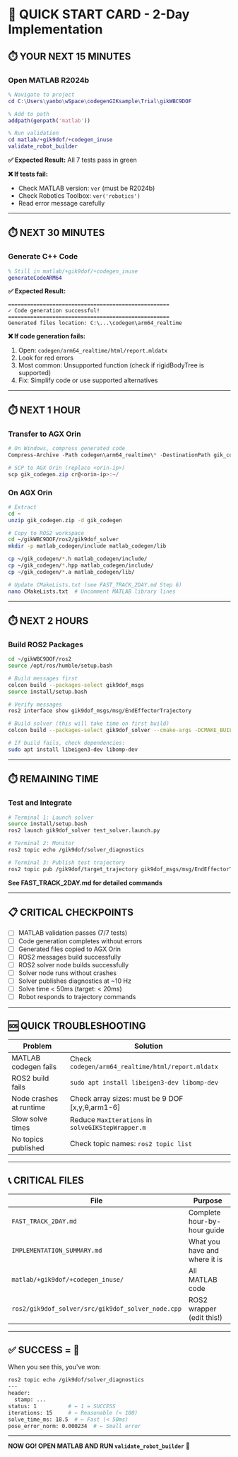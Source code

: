 # 🚀 QUICK START CARD - 2-Day Implementation

## ⏱️ YOUR NEXT 15 MINUTES

### Open MATLAB R2024b
```matlab
% Navigate to project
cd C:\Users\yanbo\wSpace\codegenGIKsample\Trial\gikWBC9DOF

% Add to path
addpath(genpath('matlab'))

% Run validation
cd matlab/+gik9dof/+codegen_inuse
validate_robot_builder
```

**✅ Expected Result:** All 7 tests pass in green

**❌ If tests fail:**
- Check MATLAB version: `ver` (must be R2024b)
- Check Robotics Toolbox: `ver('robotics')`
- Read error message carefully

---

## ⏱️ NEXT 30 MINUTES

### Generate C++ Code
```matlab
% Still in matlab/+gik9dof/+codegen_inuse
generateCodeARM64
```

**✅ Expected Result:**
```
===================================================
✓ Code generation successful!
===================================================
Generated files location: C:\...\codegen\arm64_realtime
```

**❌ If code generation fails:**
1. Open: `codegen/arm64_realtime/html/report.mldatx`
2. Look for red errors
3. Most common: Unsupported function (check if rigidBodyTree is supported)
4. Fix: Simplify code or use supported alternatives

---

## ⏱️ NEXT 1 HOUR

### Transfer to AGX Orin
```powershell
# On Windows, compress generated code
Compress-Archive -Path codegen\arm64_realtime\* -DestinationPath gik_codegen.zip

# SCP to AGX Orin (replace <orin-ip>)
scp gik_codegen.zip cr@<orin-ip>:~/
```

### On AGX Orin
```bash
# Extract
cd ~
unzip gik_codegen.zip -d gik_codegen

# Copy to ROS2 workspace
cd ~/gikWBC9DOF/ros2/gik9dof_solver
mkdir -p matlab_codegen/include matlab_codegen/lib

cp ~/gik_codegen/*.h matlab_codegen/include/
cp ~/gik_codegen/*.hpp matlab_codegen/include/
cp ~/gik_codegen/*.a matlab_codegen/lib/

# Update CMakeLists.txt (see FAST_TRACK_2DAY.md Step 6)
nano CMakeLists.txt  # Uncomment MATLAB library lines
```

---

## ⏱️ NEXT 2 HOURS

### Build ROS2 Packages
```bash
cd ~/gikWBC9DOF/ros2
source /opt/ros/humble/setup.bash

# Build messages first
colcon build --packages-select gik9dof_msgs
source install/setup.bash

# Verify messages
ros2 interface show gik9dof_msgs/msg/EndEffectorTrajectory

# Build solver (this will take time on first build)
colcon build --packages-select gik9dof_solver --cmake-args -DCMAKE_BUILD_TYPE=Release

# If build fails, check dependencies:
sudo apt install libeigen3-dev libomp-dev
```

---

## ⏱️ REMAINING TIME

### Test and Integrate
```bash
# Terminal 1: Launch solver
source install/setup.bash
ros2 launch gik9dof_solver test_solver.launch.py

# Terminal 2: Monitor
ros2 topic echo /gik9dof/solver_diagnostics

# Terminal 3: Publish test trajectory
ros2 topic pub /gik9dof/target_trajectory gik9dof_msgs/msg/EndEffectorTrajectory "..." --once
```

**See FAST_TRACK_2DAY.md for detailed commands**

---

## 📋 CRITICAL CHECKPOINTS

- [ ] MATLAB validation passes (7/7 tests)
- [ ] Code generation completes without errors
- [ ] Generated files copied to AGX Orin
- [ ] ROS2 messages build successfully
- [ ] ROS2 solver node builds successfully
- [ ] Solver node runs without crashes
- [ ] Solver publishes diagnostics at ~10 Hz
- [ ] Solve time < 50ms (target: < 20ms)
- [ ] Robot responds to trajectory commands

---

## 🆘 QUICK TROUBLESHOOTING

| Problem | Solution |
|---------|----------|
| MATLAB codegen fails | Check `codegen/arm64_realtime/html/report.mldatx` |
| ROS2 build fails | `sudo apt install libeigen3-dev libomp-dev` |
| Node crashes at runtime | Check array sizes: must be 9 DOF [x,y,θ,arm1-6] |
| Slow solve times | Reduce `MaxIterations` in `solveGIKStepWrapper.m` |
| No topics published | Check topic names: `ros2 topic list` |

---

## 📞 CRITICAL FILES

| File | Purpose |
|------|---------|
| `FAST_TRACK_2DAY.md` | Complete hour-by-hour guide |
| `IMPLEMENTATION_SUMMARY.md` | What you have and where it is |
| `matlab/+gik9dof/+codegen_inuse/` | All MATLAB code |
| `ros2/gik9dof_solver/src/gik9dof_solver_node.cpp` | ROS2 wrapper (edit this!) |

---

## ✅ SUCCESS = 🎉

When you see this, you've won:
```bash
ros2 topic echo /gik9dof/solver_diagnostics
---
header:
  stamp: ...
status: 1          # ← 1 = SUCCESS
iterations: 15     # ← Reasonable (< 100)
solve_time_ms: 18.5  # ← Fast (< 50ms)
pose_error_norm: 0.000234  # ← Small error
```

---

**NOW GO! OPEN MATLAB AND RUN `validate_robot_builder`** 🚀
